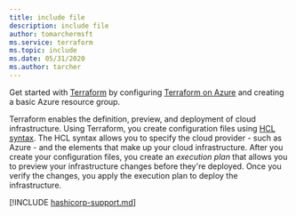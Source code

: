 ```yaml
---
title: include file
description: include file
author: tomarchermsft
ms.service: terraform
ms.topic: include
ms.date: 05/31/2020
ms.author: tarcher
---
```


Get started with [Terraform](https://www.terraform.io) by configuring [Terraform on Azure](https://www.terraform.io/docs/providers/azurerm/index.html) and creating a basic Azure resource group.

Terraform enables the definition, preview, and deployment of cloud infrastructure. Using Terraform, you create configuration files using [HCL syntax](https://www.terraform.io/docs/configuration/syntax.html). The HCL syntax allows you to specify the cloud provider - such as Azure - and the elements that make up your cloud infrastructure. After you create your configuration files, you create an *execution plan* that allows you to preview your infrastructure changes before they're deployed. Once you verify the changes, you apply the execution plan to deploy the infrastructure.

[!INCLUDE [hashicorp-support.md](hashicorp-support.md)]
